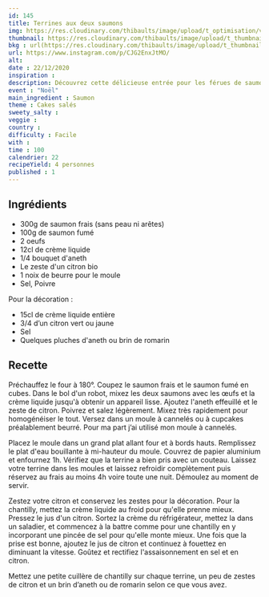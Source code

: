 ```yaml
---
id: 145
title: Terrines aux deux saumons
img: https://res.cloudinary.com/thibaults/image/upload/t_optimisation/v1608657281/Recipes/20201222_terrine_saumons.jpg
thumbnail: https://res.cloudinary.com/thibaults/image/upload/t_thumbnail_josie/v1608657281/Recipes/20201222_terrine_saumons.jpg
bkg : url(https://res.cloudinary.com/thibaults/image/upload/t_thumbnail_josie/v1608657281/Recipes/20201222_terrine_saumons.jpg)
url: https://www.instagram.com/p/CJG2EnxJtMO/
alt: 
date : 22/12/2020
inspiration : 
description: Découvrez cette délicieuse entrée pour les férues de saumon. Parfait avec une salade verte.
event : "Noël"
main_ingredient : Saumon
theme : Cakes salés
sweety_salty : 
veggie : 
country :
difficulty : Facile
with : 
time : 100
calendrier: 22
recipeYield: 4 personnes
published : 1
---
```


## Ingrédients
 - 300g de saumon frais (sans peau ni arêtes)
 - 100g de saumon fumé
 - 2 oeufs
 - 12cl de crème liquide
 - 1/4 bouquet d'aneth
 - Le zeste d'un citron bio
 - 1 noix de beurre pour le moule
 - Sel, Poivre

Pour la décoration :
 - 15cl de crème liquide entière
 - 3/4 d’un citron vert ou jaune 
 - Sel 
 - Quelques pluches d'aneth ou brin de romarin

## Recette
Préchauffez le four à 180°. Coupez le saumon frais et le saumon fumé en cubes. Dans le bol d'un robot, mixez les deux saumons avec les œufs et la crème liquide jusqu'à obtenir un appareil lisse. Ajoutez l'aneth effeuillé et le zeste de citron. Poivrez et salez légèrement. Mixez très rapidement pour homogénéiser le tout. Versez dans un moule à cannelés ou à cupcakes préalablement beurré. Pour ma part j’ai utilisé mon moule à cannelés.

Placez le moule dans un grand plat allant four et à bords hauts. Remplissez le plat d'eau bouillante à mi-hauteur du moule. Couvrez de papier aluminium et enfournez 1h. Vérifiez que la terrine a bien pris avec un couteau. Laissez votre terrine dans les moules et laissez refroidir complètement puis réservez au frais au moins 4h voire toute une nuit. Démoulez au moment de servir.

Zestez votre citron et conservez les zestes pour la décoration. Pour la chantilly, mettez la crème liquide au froid pour qu'elle prenne mieux. Pressez le jus d'un citron. Sortez la crème du réfrigérateur, mettez la dans un saladier, et commencez à la battre comme pour une chantilly en y incorporant une pincée de sel pour qu'elle monte mieux. Une fois que la prise est bonne, ajoutez le jus de citron et continuez à fouettez en diminuant la vitesse. Goûtez et rectifiez l'assaisonnement en sel et en citron.

Mettez une petite cuillère de chantilly sur chaque terrine, un peu de zestes de citron et un brin d’aneth ou de romarin selon ce que vous avez. 